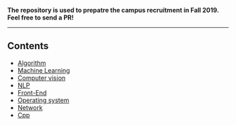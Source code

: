 **The repository is used to prepatre the campus recruitment in Fall 2019.
Feel free to send a PR!**

---
## Contents
- [Algorithm](https://github.com/mzzr/interview/blob/master/algorithm)
- [Machine Learning](https://github.com/mzzr/interview/blob/master/machine_learning)
- [Computer vision](https://github.com/donnyyou/cv-interview)
- [NLP](https://github.com/mzzr/interview/blob/master/nlp)
- [Front-End](https://github.com/mzzr/interview/blob/master/front_end)
- [Operating system]()
- [Network]()
- [Cpp]()
